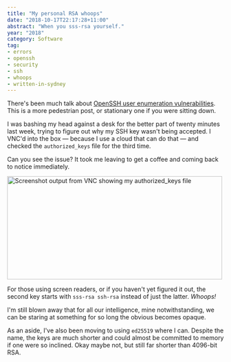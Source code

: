 ```yaml
---
title: "My personal RSA whoops"
date: "2018-10-17T22:17:28+11:00"
abstract: "When you sss-rsa yourself."
year: "2018"
category: Software
tag:
- errors
- openssh
- security
- ssh
- whoops
- written-in-sydney
---
```

There's been much talk about [OpenSSH user enumeration vulnerabilities]. This is a more pedestrian post, or stationary one if you were sitting down.

I was bashing my head against a desk for the better part of twenty minutes last week, trying to figure out why my SSH key wasn't being accepted. I VNC'd into the box — because I use a cloud that can do that — and checked the `authorized_keys` file for the third time.

Can you see the issue? It took me leaving to get a coffee and coming back to notice immediately.

<p><img src="https://rubenerd.com/files/2018/rsa-whoops@1x.png" srcset="https://rubenerd.com/files/2018/rsa-whoops@1x.png 1x, https://rubenerd.com/files/2018/rsa-whoops@2x.png 2x" alt="Screenshot output from VNC showing my authorized_keys file" style="width:500px; height:240px;" /></p>

For those using screen readers, or if you haven't yet figured it out, the second key starts with `sss-rsa ssh-rsa` instead of just the latter. *Whoops!*

I'm still blown away that for all our intelligence, mine notwithstanding, we can be staring at something for so long the obvious becomes opaque. 

As an aside, I've also been moving to using `ed25519` where I can. Despite the name, the keys are much shorter and could almost be committed to memory if one were so inclined. Okay maybe not, but still far shorter than 4096-bit RSA.

[OpenSSH user enumeration vulnerabilities]: https://nvd.nist.gov/vuln/detail/CVE-2018-15473


